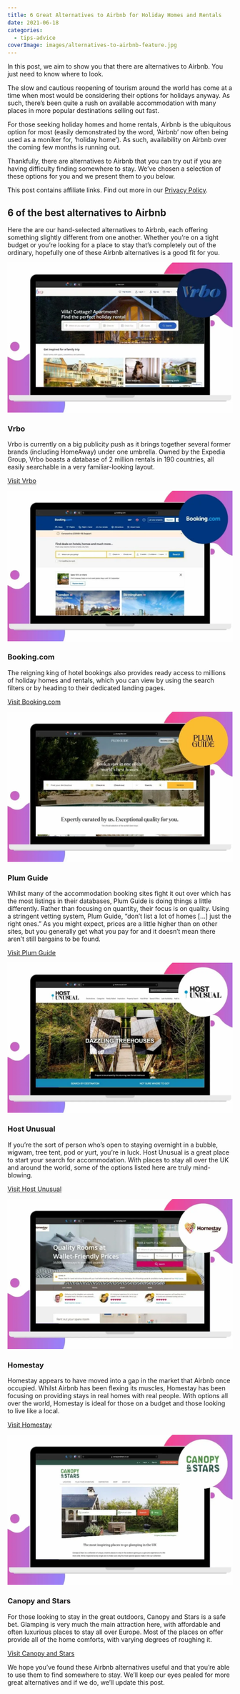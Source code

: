 ```yaml
---
title: 6 Great Alternatives to Airbnb for Holiday Homes and Rentals
date: 2021-06-18
categories:
  - tips-advice
coverImage: images/alternatives-to-airbnb-feature.jpg
---
```


In this post, we aim to show you that there are alternatives to Airbnb. You just need to know where to look.

The slow and cautious reopening of tourism around the world has come at a time when most would be considering their options for holidays anyway. As such, there’s been quite a rush on available accommodation with many places in more popular destinations selling out fast.

For those seeking holiday homes and home rentals, Airbnb is the ubiquitous option for most (easily demonstrated by the word, ‘Airbnb’ now often being used as a moniker for, ‘holiday home’). As such, availability on Airbnb over the coming few months is running out.

Thankfully, there are alternatives to Airbnb that you can try out if you are having difficulty finding somewhere to stay. We’ve chosen a selection of these options for you and we present them to you below.

This post contains affiliate links. Find out more in our [Privacy Policy](https://giveback.guide/privacy).

## 6 of the best alternatives to Airbnb

Here the are our hand-selected alternatives to Airbnb, each offering something slightly different from one another. Whether you’re on a tight budget or you’re looking for a place to stay that’s completely out of the ordinary, hopefully one of these Airbnb alternatives is a good fit for you.

![Vrbo](images/vrbo-screenshot.webp)
### Vrbo

Vrbo is currently on a big publicity push as it brings together several former brands (including HomeAway) under one umbrella. Owned by the Expedia Group, Vrbo boasts a database of 2 million rentals in 190 countries, all easily searchable in a very familiar-looking layout.

[Visit Vrbo](https://go.skimresources.com?id=85974X1563631&xs=1&url=https%3A%2F%2Fwww.vrbo.com%2Fen-gb%2Fholiday-rentals%2Funited-kingdom%2Fengland%2Fhertfordshire)

![Booking.com](images/bookingcom-screenshot.webp)
### Booking.com

The reigning king of hotel bookings also provides ready access to millions of holiday homes and rentals, which you can view by using the search filters or by heading to their dedicated landing pages.

[Visit Booking.com](https://go.skimresources.com?id=85974X1563631&xs=1&url=https%3A%2F%2Fwww.booking.com)

![Plum Guide](images/plumguide-screenshot.webp)
### Plum Guide

Whilst many of the accommodation booking sites fight it out over which has the most listings in their databases, Plum Guide is doing things a little differently. Rather than focusing on quantity, their focus is on quality. Using a stringent vetting system, Plum Guide, “don’t list a lot of homes \[…\] just the right ones.” As you might expect, prices are a little higher than on other sites, but you generally get what you pay for and it doesn’t mean there aren’t still bargains to be found.

[Visit Plum Guide](https://go.skimresources.com?id=85974X1563631&xs=1&url=https%3A%2F%2Fwww.plumguide.com)

![Host Unusual](images/hostunusual-screenshot.webp)
### Host Unusual

If you’re the sort of person who’s open to staying overnight in a bubble, wigwam, tree tent, pod or yurt, you’re in luck. Host Unusual is a great place to start your search for accommodation. With places to stay all over the UK and around the world, some of the options listed here are truly mind-blowing.

[Visit Host Unusual](https://hostunusual.com)

![Homestay](images/homestay-screenshot.webp)
### Homestay

Homestay appears to have moved into a gap in the market that Airbnb once occupied. Whilst Airbnb has been flexing its muscles, Homestay has been focusing on providing stays in real homes with real people. With options all over the world, Homestay is ideal for those on a budget and those looking to live like a local.

[Visit Homestay](https://go.skimresources.com?id=85974X1563631&xs=1&url=https%3A%2F%2Fwww.homestay.com)

![Canopy and Stars](images/canopyandstars-screenshot.webp)
### Canopy and Stars

For those looking to stay in the great outdoors, Canopy and Stars is a safe bet. Glamping is very much the main attraction here, with affordable and often luxurious places to stay all over Europe. Most of the places on offer provide all of the home comforts, with varying degrees of roughing it.

[Visit Canopy and Stars](https://www.canopyandstars.co.uk)

We hope you’ve found these Airbnb alternatives useful and that you’re able to use them to find somewhere to stay. We’ll keep our eyes pealed for more great alternatives and if we do, we’ll update this post.
